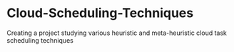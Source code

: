 # Cloud-Scheduling-Techniques
Creating a project studying various heuristic and meta-heuristic cloud task scheduling techniques
